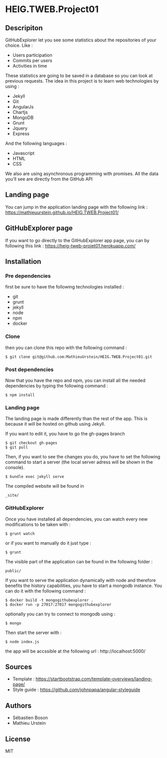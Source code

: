 # HEIG.TWEB.Project01

## Descripiton
GitHubExplorer let you see some statistics about the repositories of your choice. Like :

- Users participation
- Commits per users
- Activities in time

These statistics are going to be saved in a database so you can look at previous requests.
The idea in this project is to learn web technologies by using :

- Jekyll
- Git
- AngularJs
- Chartjs
- MongoDB
- Grunt
- Jquery
- Express

And the following languages :

- Javascript
- HTML
- CSS

We also are using asynchronous programming with promises.
All the data you'll see are directly from the GitHub API

## Landing page
You can jump in the application landing page with the 
following link :
https://mathieuurstein.github.io/HEIG.TWEB.Project01/

## GitHubExplorer page
If you want to go directly to the GitHubExplorer app page, you can by 
following this link :
https://heig-tweb-projet01.herokuapp.com/

## Installation

### Pre dependencies
first be sure to have the following technologies installed :

- git
- grunt
- jekyll
- node
- npm
- docker

### Clone
then you can clone this repo with the following command :

    $ git clone git@github.com:MathieuUrstein/HEIG.TWEB.Project01.git

### Post dependencies
Now that you have the repo and npm, you can install all the needed 
dependencies by typing the following command :

    $ npm install

### Landing page
The landing page is made differently than the rest of the app.
This is because it will be hosted on github using Jekyll.

If you want to edit it, you have to go the gh-pages branch

    $ git checkout gh-pages
    $ git pull
    
Then, if you want to see the changes you do, you have to set the following
command to start a server (the local server adress will be shown in
the console).

    $ bundle exec jekyll serve
    
The compiled website will be found in 

    _site/
    
### GitHubExplorer
Once you have installed all dependencies, you can watch every new
modifications to be taken with :

    $ grunt watch
    
or if you want to manually do it just type :

    $ grunt
    
The visible part of the application can be found in the following
folder :

    public/
    
If you want to serve the application dynamically with node and therefore
benefits the history capabilities, you have to start a mongodb instance.
You can do it with the following command :

    $ docker build -t mongogithubexplorer .
    $ docker run -p 27017:27017 mongogithubexplorer
    
optionally you can try to connect to mongodb using :

    $ mongo
    
Then start the server with :

    $ node index.js
    
the app will be accssible at the following url :
http://localhost:5000/


## Sources
- Template :
https://startbootstrap.com/template-overviews/landing-page/
- Style guide :
https://github.com/johnpapa/angular-styleguide

## Authors
- Sébastien Boson
- Mathieu Urstein

## License
MIT